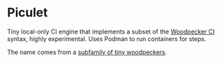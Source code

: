 # Piculet

Tiny local-only CI engine that implements a subset of the [Woodpecker
CI](https://woodpecker-ci.org/) syntax, highly experimental. Uses
Podman to run containers for steps.

The name comes from a [subfamily of tiny
woodpeckers](https://en.wikipedia.org/wiki/Piculet).
